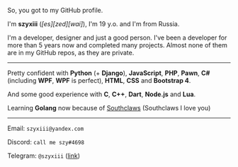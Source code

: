 So, you got to my GitHub profile.



I'm **szyxiii** (*[es][zed][wai]*), I'm 19 y.o. and I'm from Russia.

I'm a developer, designer and just a good person. I've been a developer for more than 5 years now and completed many projects. Almost none of them are in my GitHub repos, as they are private.

---
Pretty confident with **Python** (+ **Django**), **JavaScript**, **PHP**, **Pawn**, **C#** (including **WPF**, **WPF** is perfect), **HTML**, **CSS** and **Bootstrap 4**.

And some good experience with **C**, **C++**, **Dart**, **Node.js** and **Lua**.

Learning **Golang** now because of [Southclaws](https://github.com/Southclaws) (Southclaws I love you)

---
Email: `szyxiii@yandex.com`

Discord: `call me szy#4698`

Telegram: `@szyxiii` ([link](https://t.me/szyxiii))
